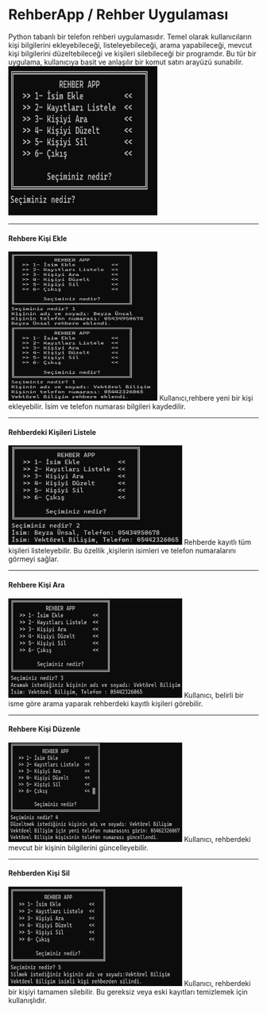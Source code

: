 <h1>RehberApp / Rehber Uygulaması</h1>
Python tabanlı bir telefon rehberi uygulamasıdır.
Temel olarak kullanıcıların kişi bilgilerini ekleyebileceği, listeleyebileceği, arama yapabileceği, mevcut kişi bilgilerini düzeltebileceği ve kişileri silebileceği bir programdır. Bu tür bir uygulama, kullanıcıya basit ve anlaşılır bir komut satırı arayüzü sunabilir.
<img src="Resimler/anamenü.png" width="300" height="300" alt="Örnek Resim"/>
<hr /><b><h4>Rehbere Kişi Ekle</h4></b>
<img src="Resimler/ekle.png" width="300" height="300" alt="Örnek Resim"/>
Kullanıcı,rehbere yeni bir kişi ekleyebilir. İsim ve telefon numarası bilgileri kaydedilir. 
<hr /><b><h4>Rehberdeki Kişileri Listele </h4></b>
<img src="Resimler/listele.png" width="350" height="200" alt="Örnek Resim"/>
Rehberde kayıtlı tüm kişileri listeleyebilir. Bu özellik ,kişilerin isimleri ve telefon numaralarını görmeyi sağlar.
<hr /><b><h4>Rehbere Kişi Ara</h4></b>
<img src="Resimler/ara.png" width="350" height="200" alt="Örnek Resim"/>
Kullanıcı, belirli bir isme göre arama yaparak rehberdeki kayıtlı kişileri görebilir.
<hr /><b><h4>Rehbere Kişi Düzenle</h4></b>
<img src="Resimler/düzelt.png" width="350" height="200" alt="Örnek Resim"/>
Kullanıcı, rehberdeki mevcut bir kişinin bilgilerini güncelleyebilir.
<hr /><b><h4>Rehberden Kişi Sil</h4></b>
<img src="Resimler/sil.png" width="350" height="200" alt="Örnek Resim"/>
Kullanıcı, rehberdeki bir kişiyi tamamen silebilir. Bu gereksiz veya eski kayıtları temizlemek için kullanışlıdır.